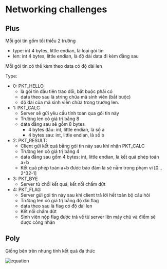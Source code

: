 # Networking challenges

## Plus

Mỗi gói tin gồm tối thiểu 2 trường
- type: int 4 bytes, little endian, là loại gói tin
- len: int 4 bytes, little endian, là độ dài data đi kèm đằng sau

Mỗi gói tin có thể kèm theo data có độ dài len

Type:
- 0: PKT_HELLO
	- là gói tin đầu tiên trao đổi, bắt buộc phải có
	- data theo sau là string chứa mã sinh viên (bắt buộc)
	- độ dài của mã sinh viên chứa trong trường len.
- 1: PKT_CALC
	- Server sẽ gửi yêu cầu tính toán qua gói tin này
	- Trường len có giá trị bằng 8
	- data đằng sau sẽ gồm 8 bytes
		- 4 bytes đầu: int, little endian, là số a
		- 4 bytes sau: int, little endian, là số b
- 2: PKT_RESULT:
	- Client gửi kết quả bằng gói tin này sau khi nhận PKT_CALC
	- Trường len có giá trị bằng 4
	- data đằng sau gồm 4 bytes: int, little endian, là kết quả phép toán a+b
	- Kết quả phép toán a+b được bảo đảm là sẽ nằm trong phạm vi [0... 2^32-1]
- 3: PKT_BYE
	- Server từ chối kết quả, kết nối chấm dứt
- 4: PKT_FLAG
	- Server gửi gói tin này sau khi client trả lời hết toàn bộ câu hỏi
	- Trường len có giá trị bằng độ dài flag
	- data theo sau là flag có độ dài len
	- Kết nối chấm dứt
	- Sinh viên nộp flag được trả về từ server lên máy chủ và điểm sẽ được công nhận
  
## Poly
Giống bên trên nhưng tính kết quả đa thức 

![equation](https://latex.codecogs.com/svg.latex?\sum_{i=0}^{N}A_{i}x_{i}%20\text{%20mod%20M})
